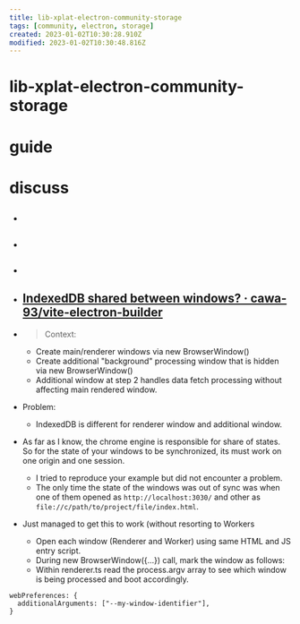```yaml
---
title: lib-xplat-electron-community-storage
tags: [community, electron, storage]
created: 2023-01-02T10:30:28.910Z
modified: 2023-01-02T10:30:48.816Z
---
```


# lib-xplat-electron-community-storage

# guide

# discuss
- ## 

- ## 

- ## 

- ## [IndexedDB shared between windows? · cawa-93/vite-electron-builder](https://github.com/cawa-93/vite-electron-builder/discussions/222)
- > Context:
  - Create main/renderer windows via new BrowserWindow()
  - Create additional "background" processing window that is hidden via new BrowserWindow()
  - Additional window at step 2 handles data fetch processing without affecting main rendered window.
- Problem:
  - IndexedDB is different for renderer window and additional window.

- As far as I know, the chrome engine is responsible for share of states. So for the state of your windows to be synchronized, its must work on one origin and one session.
  - I tried to reproduce your example but did not encounter a problem. 
  - The only time the state of the windows was out of sync was when one of them opened as `http://localhost:3030/` and other as `file://c/path/to/project/file/index.html`.

- Just managed to get this to work (without resorting to Workers
  - Open each window (Renderer and Worker) using same HTML and JS entry script.
  - During new BrowserWindow({...}) call, mark the window as follows:
  - Within renderer.ts read the process.argv array to see which window is being processed and boot accordingly.

```JS
webPreferences: {
  additionalArguments: ["--my-window-identifier"],
}
```
